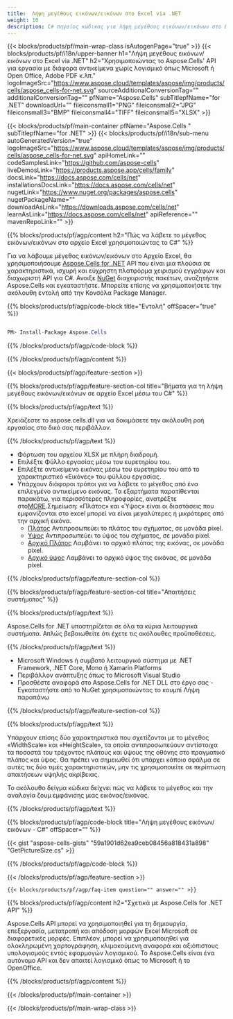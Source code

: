 ```yaml
---
title:  Λήψη μεγέθους εικόνων/εικόνων στο Excel via .NET
weight: 10
description: C# πηγαίος κώδικας για λήψη μεγέθους εικόνων/εικόνων στο Excel σε πλατφόρμες .NET Framework, .NET Core, Mono ή Xamarin.
---
```

{{< blocks/products/pf/main-wrap-class isAutogenPage="true" >}}
{{< blocks/products/pf/i18n/upper-banner h1="Λήψη μεγέθους εικόνων/εικόνων στο Excel via .NET" h2="Χρησιμοποιώντας το Aspose.Cells\' API για εργασία με διάφορα αντικείμενα χωρίς λογισμικό όπως Microsoft ή Open Office, Adobe PDF κ.λπ." logoImageSrc="https://www.aspose.cloud/templates/aspose/img/products/cells/aspose_cells-for-net.svg" sourceAdditionalConversionTag="" additionalConversionTag="" pfName="Aspose.Cells" subTitlepfName="for .NET" downloadUrl="" fileiconsmall1="PNG" fileiconsmall2="JPG" fileiconsmall3="BMP" fileiconsmall4="TIFF" fileiconsmall5="XLSX" >}}

{{< blocks/products/pf/main-container pfName="Aspose.Cells " subTitlepfName="for .NET" >}}
{{< blocks/products/pf/i18n/sub-menu autoGeneratedVersion="true" logoImageSrc="https://www.aspose.cloud/templates/aspose/img/products/cells/aspose_cells-for-net.svg" apiHomeLink="" codeSamplesLink="https://github.com/aspose-cells" liveDemosLink="https://products.aspose.app/cells/family" docsLink="https://docs.aspose.com/cells/net" installationsDocsLink="https://docs.aspose.com/cells/net" nugetLink="https://www.nuget.org/packages/aspose.cells" nugetPackageName="" downloadAsLink="https://downloads.aspose.com/cells/net" learnAsLink="https://docs.aspose.com/cells/net" apiReference="" mavenRepoLink="" >}}

{{% blocks/products/pf/agp/content h2="Πώς να λάβετε το μέγεθος εικόνων/εικόνων στο αρχείο Excel χρησιμοποιώντας το C#" %}}

 Για να λάβουμε μέγεθος εικόνων/εικόνων στο Αρχείο Excel, θα χρησιμοποιήσουμε
 [Aspose.Cells for .NET](https://products.aspose.com/cells/net) 
 API που είναι μια πλούσια σε χαρακτηριστικά, ισχυρή και εύχρηστη πλατφόρμα χειρισμού εγγράφων και διαχωριστή API για C#. Ανοιξε
 [NuGet](https://www.nuget.org/packages/aspose.cells) 
 διαχειριστής πακέτων, αναζητήστε
 Aspose.Cells 
 και εγκαταστήστε. Μπορείτε επίσης να χρησιμοποιήσετε την ακόλουθη εντολή από την Κονσόλα Package Manager.

{{% blocks/products/pf/agp/code-block title="Εντολή" offSpacer="true" %}}

```cs

PM> Install-Package Aspose.Cells

```

{{% /blocks/products/pf/agp/code-block %}}

{{% /blocks/products/pf/agp/content %}}

{{< blocks/products/pf/agp/feature-section >}}

{{% blocks/products/pf/agp/feature-section-col title="Βήματα για τη λήψη μεγέθους εικόνων/εικόνων σε αρχείο Excel μέσω του C#" %}}

{{% blocks/products/pf/agp/text %}}

Χρειάζεστε το aspose.cells.dll για να δοκιμάσετε την ακόλουθη ροή εργασίας στο δικό σας περιβάλλον.

{{% /blocks/products/pf/agp/text %}}

+ Φόρτωση του αρχείου XLSX με πλήρη διαδρομή.
+ Επιλέξτε Φύλλο εργασίας μέσω του ευρετηρίου του.
+ Επιλέξτε αντικείμενο εικόνας μέσω του ευρετηρίου του από το χαρακτηριστικό «Εικόνες» του φύλλου εργασίας.
 + Υπάρχουν διάφοροι τρόποι για να λάβετε το μέγεθος από ένα επιλεγμένο αντικείμενο εικόνας. Τα εξαρτήματα παρατίθενται παρακάτω, για περισσότερες πληροφορίες, ανατρέξτε στο[MORE](https://reference.aspose.com/cells/net/aspose.cells.drawing/picture/).Σημείωση: «Πλάτος» και «Ύψος» είναι οι διαστάσεις που εμφανίζονται στο excel μπορεί να είναι μεγαλύτερες ή μικρότερες από την αρχική εικόνα.
    + [Πλάτος](https://reference.aspose.com/cells/net/aspose.cells.drawing/shape/width/) Αντιπροσωπεύει το πλάτος του σχήματος, σε μονάδα pixel.
    + [Υψος](https://reference.aspose.com/cells/net/aspose.cells.drawing/shape/height/) Αντιπροσωπεύει το ύψος του σχήματος, σε μονάδα pixel.
    + [Αρχικό Πλάτος](https://reference.aspose.com/cells/net/aspose.cells.drawing/picture/originalwidth/) Λαμβάνει το αρχικό πλάτος της εικόνας, σε μονάδα pixel.
    + [Αρχικό ύψος](https://reference.aspose.com/cells/net/aspose.cells.drawing/picture/originalheight/) Λαμβάνει το αρχικό ύψος της εικόνας, σε μονάδα pixel.


{{% /blocks/products/pf/agp/feature-section-col %}}

{{% blocks/products/pf/agp/feature-section-col title="Απαιτήσεις συστήματος" %}}

{{% blocks/products/pf/agp/text %}}

 Aspose.Cells for .NET υποστηρίζεται σε όλα τα κύρια λειτουργικά συστήματα. Απλώς βεβαιωθείτε ότι έχετε τις ακόλουθες προϋποθέσεις.

{{% /blocks/products/pf/agp/text %}}

-  Microsoft Windows ή συμβατό λειτουργικό σύστημα με .NET Framework, .NET Core, Mono ή Xamarin Platforms
-  Περιβάλλον ανάπτυξης όπως το Microsoft Visual Studio
-  Προσθέστε αναφορά στο Aspose.Cells for .NET DLL στο έργο σας - Εγκαταστήστε από το NuGet χρησιμοποιώντας το κουμπί Λήψη παραπάνω

{{% /blocks/products/pf/agp/feature-section-col %}}


{{% blocks/products/pf/agp/text %}}
 
Υπάρχουν επίσης δύο χαρακτηριστικά που σχετίζονται με το μέγεθος «WidthScale» και «HeightScale», τα οποία αντιπροσωπεύουν αντίστοιχα τα ποσοστά του τρέχοντος πλάτους και ύψους της οθόνης στο πραγματικό πλάτος και ύψος.
 Θα πρέπει να σημειωθεί ότι υπάρχει κάποιο σφάλμα σε αυτές τις δύο τιμές χαρακτηριστικών, μην τις χρησιμοποιείτε σε περίπτωση απαιτήσεων υψηλής ακρίβειας.
 
 Το ακόλουθο δείγμα κώδικα δείχνει πώς να λάβετε το μέγεθος και την αναλογία ζουμ εμφάνισης μιας εικόνας/εικόνας.

{{% /blocks/products/pf/agp/text %}}

{{% blocks/products/pf/agp/code-block title="Λήψη μεγέθους εικόνων/εικόνων - C#" offSpacer="" %}}

{{< gist "aspose-cells-gists" "59a1901d62ea9ceb08456a818431a898" "GetPictureSize.cs" >}}

{{% /blocks/products/pf/agp/code-block %}}

{{< /blocks/products/pf/agp/feature-section >}}

    {{< blocks/products/pf/agp/faq-item question="" answer="" >}}
 

<!-- aboutfile Starts -->

{{% blocks/products/pf/agp/content h2="Σχετικά με Aspose.Cells for .NET API" %}}

 Aspose.Cells API μπορεί να χρησιμοποιηθεί για τη δημιουργία, επεξεργασία, μετατροπή και απόδοση μορφών Excel Microsoft σε διαφορετικές μορφές. Επιπλέον, μπορεί να χρησιμοποιηθεί για ολοκληρωμένη χαρτογράφηση, κλιμακούμενη αναφορά και αξιόπιστους υπολογισμούς εντός εφαρμογών λογισμικού. Το Aspose.Cells είναι ένα αυτόνομο API και δεν απαιτεί λογισμικό όπως το Microsoft ή το OpenOffice.

{{% /blocks/products/pf/agp/content %}}



<!-- aboutfile Ends -->
<!--
{{< blocks/products/pf/agp/other-supported-section title="Other Supported Splitting Formats" subTitle="Using C#, One can also split large file into chunks of many other file formats including." >}}

{{< blocks/products/pf/agp/other-supported-section-item href="https://products.aspose.com/cells/net/splitter/ods/" name="ODS" description="OpenDocument Spreadsheet File" >}}
{{< blocks/products/pf/agp/other-supported-section-item href="https://products.aspose.com/cells/net/splitter/xls/" name="XLS" description="Excel Binary Format" >}}
{{< blocks/products/pf/agp/other-supported-section-item href="https://products.aspose.com/cells/net/splitter/xlsb/" name="XLSB" description="Binary Excel Workbook File" >}}
{{< blocks/products/pf/agp/other-supported-section-item href="https://products.aspose.com/cells/net/splitter/xlsm/" name="XLSM" description="Spreadsheet File" >}}

{{< /blocks/products/pf/agp/other-supported-section >}}

-->

{{< /blocks/products/pf/main-container >}}
    
{{< /blocks/products/pf/main-wrap-class >}}
